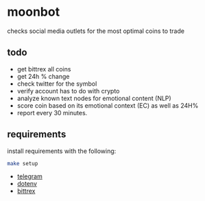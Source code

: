 # moonbot

checks social media outlets for the most optimal coins to trade

## todo

- get bittrex all coins
- get 24h % change
- check twitter for the symbol
- verify account has to do with crypto
- analyze known text nodes for emotional content (NLP)
- score coin based on its emotional context (EC) as well as 24H%
- report every 30 minutes.

## requirements

install requirements with the following:

```bash
make setup
```

- [telegram](https://github.com/python-telegram-bot/python-telegram-bot/)
- [dotenv](https://github.com/theskumar/python-dotenv)
- [bittrex](https://github.com/ericsomdahl/python-bittrex)